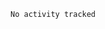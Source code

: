 
<!--START_SECTION:waka-->

```text
No activity tracked
```

<!--END_SECTION:waka-->

<!--unk0e-ctrlmd-blitzh-->
